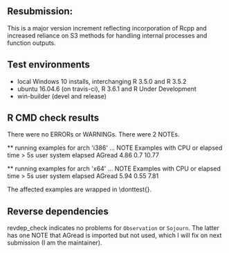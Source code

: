 ## Resubmission:
This is a major version increment reflecting incorporation of
  Rcpp and increased reliance on S3 methods for handling
  internal processes and function outputs.

## Test environments
* local Windows 10 installs, interchanging R 3.5.0 and R 3.5.2
* ubuntu 16.04.6 (on travis-ci), R 3.6.1 and R Under Development
* win-builder (devel and release)

## R CMD check results
There were no ERRORs or WARNINGs. There were 2 NOTEs.

  ** running examples for arch 'i386' ... NOTE
  Examples with CPU or elapsed time > 5s
         user system elapsed
  AGread 4.86    0.7   10.77
  
  ** running examples for arch 'x64' ... NOTE
  Examples with CPU or elapsed time > 5s
         user system elapsed
  AGread 5.94   0.55    7.81
  
The affected examples are wrapped in \donttest{}.

## Reverse dependencies
revdep_check indicates no problems for `Observation` or `Sojourn`.
    The latter has one NOTE that AGread is imported but not used,
    which I will fix on next submission (I am the maintainer).
